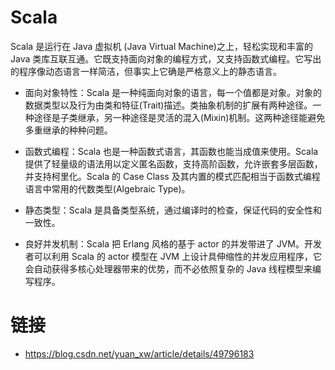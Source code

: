 # Scala

Scala 是运行在 Java 虚拟机 (Java Virtual Machine)之上，轻松实现和丰富的 Java 类库互联互通。它既支持面向对象的编程方式，又支持函数式编程。它写出的程序像动态语言一样简洁，但事实上它确是严格意义上的静态语言。

- 面向对象特性：Scala 是一种纯面向对象的语言，每一个值都是对象。对象的数据类型以及行为由类和特征(Trait)描述。类抽象机制的扩展有两种途径。一种途径是子类继承，另一种途径是灵活的混入(Mixin)机制。这两种途径能避免多重继承的种种问题。

- 函数式编程：Scala 也是一种函数式语言，其函数也能当成值来使用。Scala 提供了轻量级的语法用以定义匿名函数，支持高阶函数，允许嵌套多层函数，并支持柯里化。Scala 的 Case Class 及其内置的模式匹配相当于函数式编程语言中常用的代数类型(Algebraic Type)。

- 静态类型：Scala 是具备类型系统，通过编译时的检查，保证代码的安全性和一致性。

- 良好并发机制：Scala 把 Erlang 风格的基于 actor 的并发带进了 JVM。开发者可以利用 Scala 的 actor 模型在 JVM 上设计具伸缩性的并发应用程序，它会自动获得多核心处理器带来的优势，而不必依照复杂的 Java 线程模型来编写程序。

# 链接

- https://blog.csdn.net/yuan_xw/article/details/49796183
